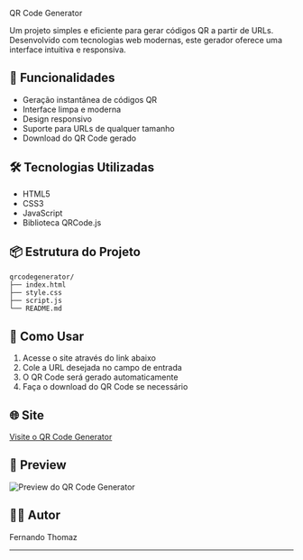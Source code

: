 QR Code Generator

Um projeto simples e eficiente para gerar códigos QR a partir de URLs. Desenvolvido com tecnologias web modernas, este gerador oferece uma interface intuitiva e responsiva.

## 🚀 Funcionalidades

- Geração instantânea de códigos QR
- Interface limpa e moderna
- Design responsivo
- Suporte para URLs de qualquer tamanho
- Download do QR Code gerado

## 🛠️ Tecnologias Utilizadas

- HTML5
- CSS3
- JavaScript
- Biblioteca QRCode.js

## 📦 Estrutura do Projeto

```
qrcodegenerator/
├── index.html
├── style.css
├── script.js
└── README.md
```

## 🔧 Como Usar

1. Acesse o site através do link abaixo
2. Cole a URL desejada no campo de entrada
3. O QR Code será gerado automaticamente
4. Faça o download do QR Code se necessário

## 🌐 Site

[Visite o QR Code Generator](https://fernandolthomaz.github.io/qrcodegenerator/)

## 📱 Preview

![Preview do QR Code Generator](https://github.com/user-attachments/assets/df4648ef-d84b-49bc-8c78-f736a87560d2)

## 👨‍💻 Autor

Fernando Thomaz


---
